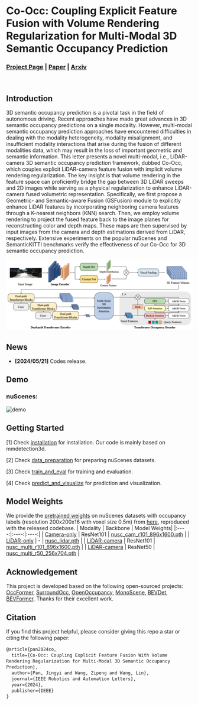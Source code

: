 # Co-Occ: Coupling Explicit Feature Fusion with Volume Rendering Regularization for Multi-Modal 3D Semantic Occupancy Prediction

### [Project Page](https://rorisis.github.io/Co-Occ_project-page/) | [Paper](https://ieeexplore.ieee.org/document/10517470) | [Arxiv](https://arxiv.org/abs/2404.04561) 
<br/>

## Introduction
3D semantic occupancy prediction is a pivotal task in the field of autonomous driving. Recent approaches have made great advances in 3D semantic occupancy predictions on a single modality. However, multi-modal semantic occupancy prediction approaches have encountered difficulties in dealing with the modality heterogeneity, modality misalignment, and insufficient modality interactions that arise during the fusion of different modalities data, which may result in the loss of important geometric and semantic information. This letter presents a novel multi-modal, i.e., LiDAR-camera 3D semantic occupancy prediction framework, dubbed Co-Occ, which couples explicit LiDAR-camera feature fusion with implicit volume rendering regularization. The key insight is that volume rendering in the feature space can proficiently bridge the gap between 3D LiDAR sweeps and 2D images while serving as a physical regularization to enhance LiDAR-camera fused volumetric representation. Specifically, we first propose a Geometric- and Semantic-aware Fusion (GSFusion) module to explicitly enhance LiDAR features by incorporating neighboring camera features through a K-nearest neighbors (KNN) search. Then, we employ volume rendering to project the fused feature back to the image planes for reconstructing color and depth maps. These maps are then supervised by input images from the camera and depth estimations derived from LiDAR, respectively. Extensive experiments on the popular nuScenes and SemanticKITTI benchmarks verify the effectiveness of our Co-Occ for 3D semantic occupancy prediction.

![framework](./assets/framework.jpg)

## News

- **[2024/05/21]** Codes release.

## Demo

### nuScenes:
![demo](./assets/demo.gif)

## Getting Started

[1] Check [installation](docs/install.md) for installation. Our code is mainly based on mmdetection3d.

[2] Check [data_preparation](docs/prepare_dataset.md) for preparing nuScenes datasets.

[3] Check [train_and_eval](docs/train_and_eval.md) for training and evaluation.

[4] Check [predict_and_visualize](docs/predict_and_visualize.md) for prediction and visualization.


## Model Weights
We provide the [pretrained weights](https://drive.google.com/drive/folders/1-C68XFHSseRTd1V54mNc3pLzDGFfsnY1) on nuScenes datasets with occupancy labels (resolution 200x200x16 with voxel size 0.5m) from [here](https://github.com/weiyithu/SurroundOcc/blob/main/docs/data.md), reproduced with the released codebase.
| Modality | Backbone | Model Weights|
|:----:|:----:|:----:|
| [Camera-only](projects/configs/coocc_nusc/coocc_cam_r101_896x1600.py) | ResNet101 | [nusc_cam_r101_896x1600.pth](https://drive.google.com/drive/folders/1-C68XFHSseRTd1V54mNc3pLzDGFfsnY1) | 
| [LiDAR-only](/projects/configs/coocc_nusc/coocc_lidar.py) | - | [nusc_lidar.pth](https://drive.google.com/drive/folders/1-C68XFHSseRTd1V54mNc3pLzDGFfsnY1) |
| [LiDAR-camera](projects/configs/coocc_nusc/coocc_multi_r101_896x1600.py) | ResNet101 | [nusc_multi_r101_896x1600.pth](https://drive.google.com/drive/folders/1-C68XFHSseRTd1V54mNc3pLzDGFfsnY1) |
| [LiDAR-camera](projects/configs/coocc_nusc/coocc_multi_r50_256x704.py) | ResNet50 | [nusc_multi_r50_256x704.pth](https://drive.google.com/drive/folders/1-C68XFHSseRTd1V54mNc3pLzDGFfsnY1) | 


## Acknowledgement

This project is developed based on the following open-sourced projects: [OccFormer](https://github.com/zhangyp15/OccFormer/tree/main), [SurroundOcc](https://github.com/weiyithu/SurroundOcc), [OpenOccupancy](https://github.com/JeffWang987/OpenOccupancy/tree/main), [MonoScene](https://github.com/astra-vision/MonoScene), [BEVDet](https://github.com/HuangJunJie2017/BEVDet), [BEVFormer](https://github.com/fundamentalvision/BEVFormer). Thanks for their excellent work.

## Citation

If you find this project helpful, please consider giving this repo a star or citing the following paper:
```
@article{pan2024co,
  title={Co-Occ: Coupling Explicit Feature Fusion With Volume Rendering Regularization for Multi-Modal 3D Semantic Occupancy Prediction},
  author={Pan, Jingyi and Wang, Zipeng and Wang, Lin},
  journal={IEEE Robotics and Automation Letters},
  year={2024},
  publisher={IEEE}
}
```

